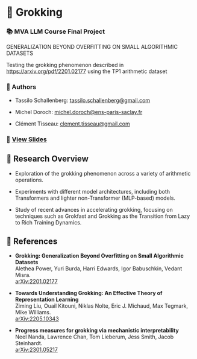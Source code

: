 # 🚀 Grokking
### 📚 MVA LLM Course Final Project

GENERALIZATION BEYOND OVERFITTING ON SMALL ALGORITHMIC DATASETS

Testing the grokking phenomenon described in https://arxiv.org/pdf/2201.02177 using the TP1 arithmetic dataset

### 👥 Authors
- Tassilo Schallenberg: tassilo.schallenberg@gmail.com

- Michel Doroch: michel.doroch@ens-paris-saclay.fr

- Clément Tisseau: clement.tisseau@gmail.com

### 🔗 [View Slides](https://drive.google.com/file/d/1HP0I7yzwoI8syhchfj4DfRhV9TbU3aXO/view?usp=sharing)


## 🔎 Research Overview

-	Exploration of the grokking phenomenon across a variety of arithmetic operations.

-	Experiments with different model architectures, including both Transformers and lighter non-Transformer (MLP-based) models.

-	Study of recent advances in accelerating grokking, focusing on techniques such as Grokfast and Grokking as the Transition from Lazy to Rich Training Dynamics.


## 📖 References 
- **Grokking: Generalization Beyond Overfitting on Small Algorithmic Datasets**  
  Alethea Power, Yuri Burda, Harri Edwards, Igor Babuschkin, Vedant Misra.  
  [arXiv:2201.02177](https://arxiv.org/abs/2201.02177)

- **Towards Understanding Grokking: An Effective Theory of Representation Learning**  
  Ziming Liu, Ouail Kitouni, Niklas Nolte, Eric J. Michaud, Max Tegmark, Mike Williams.  
  [arXiv:2205.10343](https://arxiv.org/abs/2205.10343)

- **Progress measures for grokking via mechanistic interpretability**  
  Neel Nanda, Lawrence Chan, Tom Lieberum, Jess Smith, Jacob Steinhardt.  
  [arXiv:2301.05217](https://arxiv.org/abs/2301.05217)